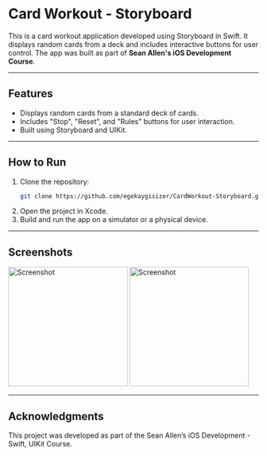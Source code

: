 # Card Workout - Storyboard

This is a card workout application developed using Storyboard in Swift. It displays random cards from a deck and includes interactive buttons for user control. The app was built as part of **Sean Allen's iOS Development Course**.

---

## Features
- Displays random cards from a standard deck of cards.
- Includes "Stop", "Reset", and "Rules" buttons for user interaction.
- Built using Storyboard and UIKit.

---

## How to Run
1. Clone the repository:
   ```bash
   git clone https://github.com/egekaygisizer/CardWorkout-Storyboard.git
2.	Open the project in Xcode.
3.	Build and run the app on a simulator or a physical device.

---

## Screenshots
<img src="https://github.com/user-attachments/assets/d1d72bc8-5b1a-4283-9145-17899b5d40af" alt="Screenshot" width="240">
<img src="https://github.com/user-attachments/assets/9f878752-6cb0-45ca-8446-495b9d87e415" alt="Screenshot" width="240">

---

## Acknowledgments

This project was developed as part of the Sean Allen’s iOS Development - Swift, UIKit Course.

